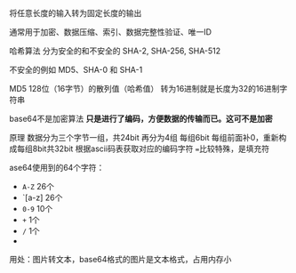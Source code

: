 将任意长度的输入转为固定长度的输出

通常用于加密、数据压缩、索引、数据完整性验证、唯一ID

哈希算法
分为安全的和不安全的
SHA-2, SHA-256, SHA-512


不安全的例如 MD5、SHA-0 和 SHA-1

MD5
128位（16字节）的散列值（哈希值）
转为16进制就是长度为32的16进制字符串


base64不是加密算法
**只是进行了编码，方便数据的传输而已。这可不是加密**

原理
数据分为三个字节一组，共24bit
再分为4组 每组6bit
每组前面补0，重新构成每组8bit共32bit
根据ascii码表获取对应的编码字符
`=`比较特殊，是填充符

ase64使用到的64个字符：

-   `A-Z` 26个
-   `[a-z] 26个
-   `0-9` 10个
-   `+` 1个
-   `/` 1个
- 
用处：图片转文本，base64格式的图片是文本格式，占用内存小